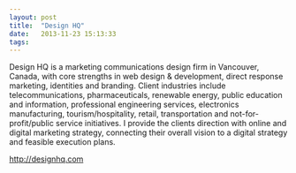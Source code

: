```yaml
---
layout: post
title:  "Design HQ"
date:   2013-11-23 15:13:33
tags:   
---
```


Design HQ is a marketing communications design firm in Vancouver, Canada, with core strengths in web design &amp; development, direct response marketing, identities and branding. Client industries include telecommunications, pharmaceuticals, renewable energy, public education and information, professional engineering services, electronics manufacturing, tourism/hospitality, retail, transportation and not-for-profit/public service initiatives. I provide the clients direction with online and digital marketing strategy, connecting their overall vision to a digital strategy and feasible execution plans.

<a href="http://designhq.com">http://designhq.com</a>
